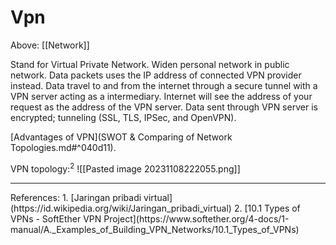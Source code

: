 # Vpn
Above: [[Network]]

Stand for Virtual Private Network.
Widen personal network in public network.
Data packets uses the IP address of connected VPN provider instead.
Data travel to and from the internet through a secure tunnel with a VPN server acting as a intermediary.
Internet will see the address of your request as the address of the VPN server.
Data sent through VPN server is encrypted; tunneling (SSL, TLS, IPSec, and OpenVPN).

[Advantages of VPN](SWOT & Comparing of Network Topologies.md#^040d11).


VPN topology:$^2$
![[Pasted image 20231108222055.png]]

<hr>
References:
1. [Jaringan pribadi virtual](https://id.wikipedia.org/wiki/Jaringan_pribadi_virtual)
2. [10.1 Types of VPNs - SoftEther VPN Project](https://www.softether.org/4-docs/1-manual/A._Examples_of_Building_VPN_Networks/10.1_Types_of_VPNs)